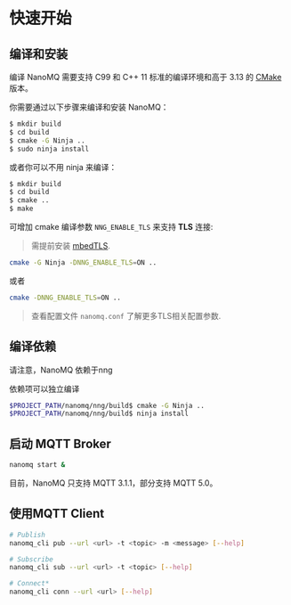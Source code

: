# 快速开始

## 编译和安装

编译 NanoMQ 需要支持 C99 和 C++ 11 标准的编译环境和高于 3.13 的 [CMake](https://cmake.org/) 版本。

你需要通过以下步骤来编译和安装 NanoMQ：

```bash
$ mkdir build
$ cd build
$ cmake -G Ninja ..
$ sudo ninja install
```

或者你可以不用 ninja 来编译：

```bash
$ mkdir build 
$ cd build
$ cmake .. 
$ make
```

可增加 cmake 编译参数 `NNG_ENABLE_TLS` 来支持 **TLS** 连接:
>需提前安装 [mbedTLS](https://tls.mbed.org).
```bash
cmake -G Ninja -DNNG_ENABLE_TLS=ON ..
```
或者
```bash
cmake -DNNG_ENABLE_TLS=ON ..
```
> 查看配置文件 `nanomq.conf` 了解更多TLS相关配置参数.

## 编译依赖

请注意，NanoMQ 依赖于nng

依赖项可以独立编译

```bash
$PROJECT_PATH/nanomq/nng/build$ cmake -G Ninja ..
$PROJECT_PATH/nanomq/nng/build$ ninja install
```


## 启动 MQTT Broker

```bash
nanomq start &
```

目前，NanoMQ 只支持 MQTT 3.1.1，部分支持 MQTT 5.0。



## 使用MQTT Client

```bash
# Publish
nanomq_cli pub --url <url> -t <topic> -m <message> [--help]

# Subscribe
nanomq_cli sub --url <url> -t <topic> [--help]

# Connect*
nanomq_cli conn --url <url> [--help]
```
